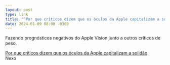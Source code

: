```yaml
---
layout: post
type: link
title: "“Por que críticos dizem que os óculos da Apple capitalizam a solidão”, no Nexo"
date: 2024-01-09 08:00 -0300
---
```

Fazendo prognósticos negativos do Apple Vision junto a outros críticos de peso.

<p class="link"><a href="https://www.nexojornal.com.br/expresso/2024/01/09/por-que-criticos-dizem-que-os-oculos-da-apple-capitalizam-a-solidao">Por que críticos dizem que os óculos da Apple capitalizam a solidão</a><br /><span>Nexo</span></p>